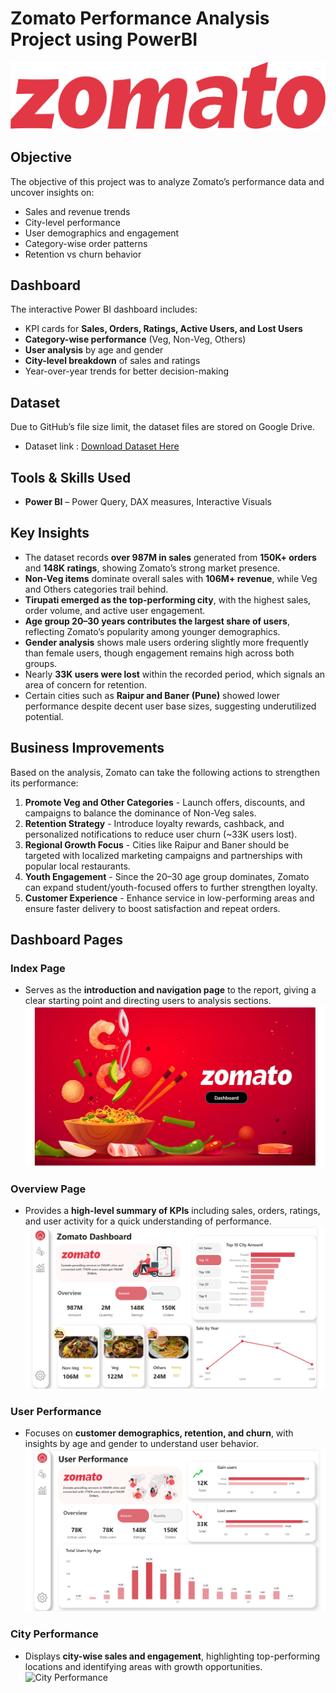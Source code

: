 # Zomato Performance Analysis Project using PowerBI

![Zomato_logo](https://github.com/ChitraSatyaLahariPatnala/Zomato_Performance_Analysis_PowerBI/blob/main/pngwing.com%20(7).png)

## Objective  
The objective of this project was to analyze Zomato’s performance data and uncover insights on:  
- Sales and revenue trends
- City-level performance  
- User demographics and engagement  
- Category-wise order patterns  
- Retention vs churn behavior  

## Dashboard  
The interactive Power BI dashboard includes:  
- KPI cards for **Sales, Orders, Ratings, Active Users, and Lost Users**  
- **Category-wise performance** (Veg, Non-Veg, Others)  
- **User analysis** by age and gender  
- **City-level breakdown** of sales and ratings  
- Year-over-year trends for better decision-making

 ## Dataset  
Due to GitHub’s file size limit, the dataset files are stored on Google Drive.  
- Dataset link : [Download Dataset Here](https://drive.google.com/drive/folders/1JuU4oygoB2GJlGBSEAXpP-nRYlqEe00J?usp=drive_link)


## Tools & Skills Used  
- **Power BI** – Power Query, DAX measures, Interactive Visuals

##  Key Insights   
- The dataset records **over 987M in sales** generated from **150K+ orders** and **148K ratings**, showing Zomato’s strong market presence.  
- **Non-Veg items** dominate overall sales with **106M+ revenue**, while Veg and Others categories trail behind.  
- **Tirupati emerged as the top-performing city**, with the highest sales, order volume, and active user engagement.  
- **Age group 20–30 years contributes the largest share of users**, reflecting Zomato’s popularity among younger demographics.  
- **Gender analysis** shows male users ordering slightly more frequently than female users, though engagement remains high across both groups.  
- Nearly **33K users were lost** within the recorded period, which signals an area of concern for retention.  
- Certain cities such as **Raipur and Baner (Pune)** showed lower performance despite decent user base sizes, suggesting underutilized potential.

## Business Improvements  
Based on the analysis, Zomato can take the following actions to strengthen its performance:  
1. **Promote Veg and Other Categories** - Launch offers, discounts, and campaigns to balance the dominance of Non-Veg sales.  
2. **Retention Strategy** - Introduce loyalty rewards, cashback, and personalized notifications to reduce user churn (~33K users lost).  
3. **Regional Growth Focus** - Cities like Raipur and Baner should be targeted with localized marketing campaigns and partnerships with popular local restaurants.  
4. **Youth Engagement** - Since the 20–30 age group dominates, Zomato can expand student/youth-focused offers to further strengthen loyalty.  
5. **Customer Experience** - Enhance service in low-performing areas and ensure faster delivery to boost satisfaction and repeat orders.


## Dashboard Pages  

### Index Page  
- Serves as the **introduction and navigation page** to the report, giving a clear starting point and directing users to analysis sections.  
![Index Page](https://github.com/ChitraSatyaLahariPatnala/Zomato_Performance_Analysis_PowerBI/blob/main/Index%20page.png)

### Overview Page  
- Provides a **high-level summary of KPIs** including sales, orders, ratings, and user activity for a quick understanding of performance.  
![Overview Page](https://github.com/ChitraSatyaLahariPatnala/Zomato_Performance_Analysis_PowerBI/blob/main/Overview%20page.png)

### User Performance  
- Focuses on **customer demographics, retention, and churn**, with insights by age and gender to understand user behavior.  
![User Performance](https://github.com/ChitraSatyaLahariPatnala/Zomato_Performance_Analysis_PowerBI/blob/main/User%20Performance.png)  

### City Performance  
- Displays **city-wise sales and engagement**, highlighting top-performing locations and identifying areas with growth opportunities.  
![City Performance]()  



 
